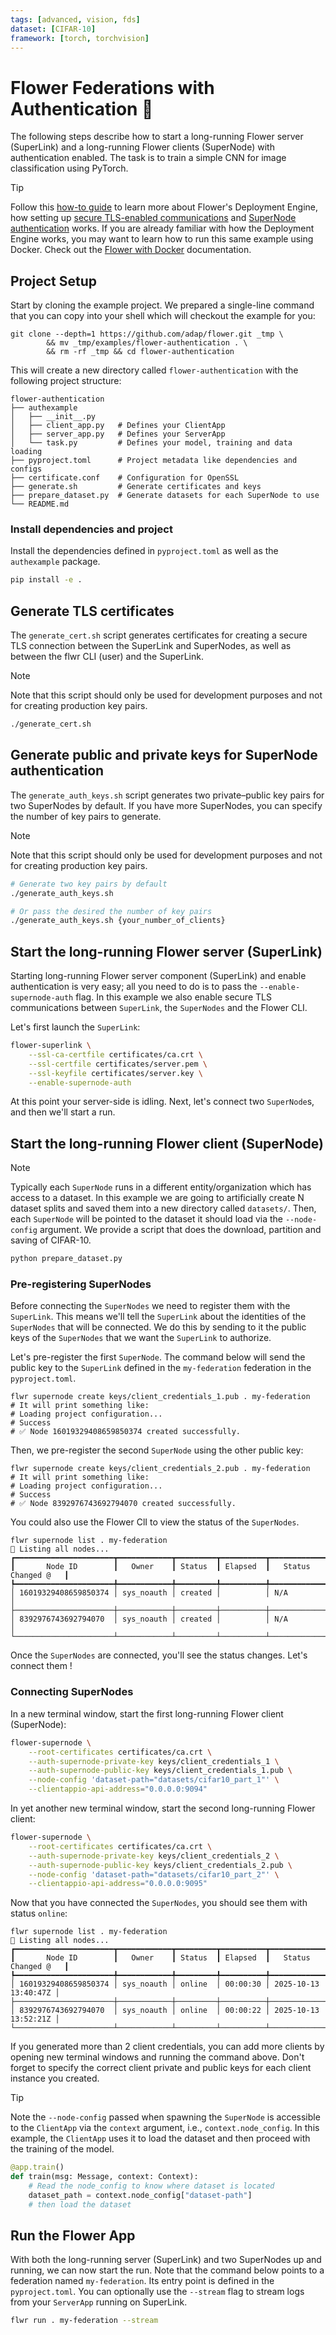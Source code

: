 ```yaml
---
tags: [advanced, vision, fds]
dataset: [CIFAR-10]
framework: [torch, torchvision]
---
```


# Flower Federations with Authentication 🧪

The following steps describe how to start a long-running Flower server (SuperLink) and a long-running Flower clients (SuperNode) with authentication enabled. The task is to train a simple CNN for image classification using PyTorch.

> [!TIP]
> Follow this [how-to guide](https://flower.ai/docs/framework/how-to-run-flower-with-deployment-engine.html) to learn more about Flower's Deployment Engine, how setting up [secure TLS-enabled communications](https://flower.ai/docs/framework/how-to-enable-tls-connections.html) and [SuperNode authentication](https://flower.ai/docs/framework/how-to-authenticate-supernodes.html) works. If you are already familiar with how the Deployment Engine works, you may want to learn how to run this same example using Docker. Check out the [Flower with Docker](https://flower.ai/docs/framework/docker/index.html) documentation.

## Project Setup

Start by cloning the example project. We prepared a single-line command that you can copy into your shell which will checkout the example for you:

```shell
git clone --depth=1 https://github.com/adap/flower.git _tmp \
        && mv _tmp/examples/flower-authentication . \
        && rm -rf _tmp && cd flower-authentication
```

This will create a new directory called `flower-authentication` with the following project structure:

```shell
flower-authentication
├── authexample
│   ├── __init__.py
│   ├── client_app.py   # Defines your ClientApp
│   ├── server_app.py   # Defines your ServerApp
│   └── task.py         # Defines your model, training and data loading
├── pyproject.toml      # Project metadata like dependencies and configs
├── certificate.conf    # Configuration for OpenSSL
├── generate.sh         # Generate certificates and keys
├── prepare_dataset.py  # Generate datasets for each SuperNode to use
└── README.md
```

### Install dependencies and project

Install the dependencies defined in `pyproject.toml` as well as the `authexample` package.

```bash
pip install -e .
```

## Generate TLS certificates

The `generate_cert.sh` script generates certificates for creating a secure TLS connection between the SuperLink and SuperNodes, as well as between the flwr CLI (user) and the SuperLink.

> [!NOTE]
> Note that this script should only be used for development purposes and not for creating production key pairs.

```bash
./generate_cert.sh
```

## Generate public and private keys for SuperNode authentication

The `generate_auth_keys.sh` script generates two private–public key pairs for two SuperNodes by default. If you have more SuperNodes, you can specify the number of key pairs to generate.

> [!NOTE]
> Note that this script should only be used for development purposes and not for creating production key pairs.

```bash
# Generate two key pairs by default
./generate_auth_keys.sh

# Or pass the desired the number of key pairs
./generate_auth_keys.sh {your_number_of_clients}
```

## Start the long-running Flower server (SuperLink)

Starting long-running Flower server component (SuperLink) and enable authentication is very easy; all you need to do is to pass the `--enable-supernode-auth` flag. In this example we also enable secure TLS communications between `SuperLink`, the `SuperNodes` and the Flower CLI.

Let's first launch the `SuperLink`:

```bash
flower-superlink \
    --ssl-ca-certfile certificates/ca.crt \
    --ssl-certfile certificates/server.pem \
    --ssl-keyfile certificates/server.key \
    --enable-supernode-auth
```

At this point your server-side is idling. Next, let's connect two `SuperNode`s, and then we'll start a run.

## Start the long-running Flower client (SuperNode)

> [!NOTE]
> Typically each `SuperNode` runs in a different entity/organization which has access to a dataset. In this example we are going to artificially create N dataset splits and saved them into a new directory called `datasets/`. Then, each `SuperNode` will be pointed to the dataset it should load via the `--node-config` argument. We provide a script that does the download, partition and saving of CIFAR-10.

```bash
python prepare_dataset.py
```

### Pre-registering SuperNodes

Before connecting the `SuperNodes` we need to register them with the `SuperLink`. This means we'll tell the `SuperLink` about the identities of the `SuperNodes` that will be connected. We do this by sending to it the public keys of the `SuperNodes` that we want the `SuperLink` to authorize.

Let's pre-register the first `SuperNode`. The command below will send the public key to the `SuperLink` defined in the `my-federation` federation in the `pyproject.toml`.

```shell
flwr supernode create keys/client_credentials_1.pub . my-federation
# It will print something like:
# Loading project configuration...
# Success
# ✅ Node 16019329408659850374 created successfully.
```

Then, we pre-register the second `SuperNode` using the other public key:

```shell
flwr supernode create keys/client_credentials_2.pub . my-federation
# It will print something like:
# Loading project configuration...
# Success
# ✅ Node 8392976743692794070 created successfully.
```

You could also use the Flower ClI to view the status of the `SuperNodes`.

```shell
flwr supernode list . my-federation
📄 Listing all nodes...
┏━━━━━━━━━━━━━━━━━━━━━━┳━━━━━━━━━━━━┳━━━━━━━━━┳━━━━━━━━━━┳━━━━━━━━━━━━━━━━━━━━━━┓
┃       Node ID        ┃   Owner    ┃ Status  ┃ Elapsed  ┃   Status Changed @   ┃
┡━━━━━━━━━━━━━━━━━━━━━━╇━━━━━━━━━━━━╇━━━━━━━━━╇━━━━━━━━━━╇━━━━━━━━━━━━━━━━━━━━━━┩
│ 16019329408659850374 │ sys_noauth │ created │          │ N/A                  │
├──────────────────────┼────────────┼─────────┼──────────┼──────────────────────┤
│ 8392976743692794070  │ sys_noauth │ created │          │ N/A                  │
└──────────────────────┴────────────┴─────────┴──────────┴──────────────────────┘
```

Once the `SuperNodes` are connected, you'll see the status changes. Let's connect them !

### Connecting SuperNodes

In a new terminal window, start the first long-running Flower client (SuperNode):

```bash
flower-supernode \
    --root-certificates certificates/ca.crt \
    --auth-supernode-private-key keys/client_credentials_1 \
    --auth-supernode-public-key keys/client_credentials_1.pub \
    --node-config 'dataset-path="datasets/cifar10_part_1"' \
    --clientappio-api-address="0.0.0.0:9094"
```

In yet another new terminal window, start the second long-running Flower client:

```bash
flower-supernode \
    --root-certificates certificates/ca.crt \
    --auth-supernode-private-key keys/client_credentials_2 \
    --auth-supernode-public-key keys/client_credentials_2.pub \
    --node-config 'dataset-path="datasets/cifar10_part_2"' \
    --clientappio-api-address="0.0.0.0:9095"
```

Now that you have connected the `SuperNodes`, you should see them with status `online`:

```shell
flwr supernode list . my-federation
📄 Listing all nodes...
┏━━━━━━━━━━━━━━━━━━━━━━┳━━━━━━━━━━━━┳━━━━━━━━━┳━━━━━━━━━━┳━━━━━━━━━━━━━━━━━━━━━━┓
┃       Node ID        ┃   Owner    ┃ Status  ┃ Elapsed  ┃   Status Changed @   ┃
┡━━━━━━━━━━━━━━━━━━━━━━╇━━━━━━━━━━━━╇━━━━━━━━━╇━━━━━━━━━━╇━━━━━━━━━━━━━━━━━━━━━━┩
│ 16019329408659850374 │ sys_noauth │ online  │ 00:00:30 │ 2025-10-13 13:40:47Z │
├──────────────────────┼────────────┼─────────┼──────────┼──────────────────────┤
│ 8392976743692794070  │ sys_noauth │ online  │ 00:00:22 │ 2025-10-13 13:52:21Z │
└──────────────────────┴────────────┴─────────┴──────────┴──────────────────────┘
```

If you generated more than 2 client credentials, you can add more clients by opening new terminal windows and running the command
above. Don't forget to specify the correct client private and public keys for each client instance you created.

> [!TIP]
> Note the `--node-config` passed when spawning the `SuperNode` is accessible to the `ClientApp` via the `context` argument, i.e., `context.node_config`. In this example, the `ClientApp` uses it to load the dataset and then proceed with the training of the model.
>
> ```python
> @app.train()
> def train(msg: Message, context: Context):
>     # Read the node_config to know where dataset is located
>     dataset_path = context.node_config["dataset-path"]
>     # then load the dataset
> ```

## Run the Flower App

With both the long-running server (SuperLink) and two SuperNodes up and running, we can now start the run. Note that the command below points to a federation named `my-federation`. Its entry point is defined in the `pyproject.toml`. You can optionally use the `--stream` flag to stream logs from your `ServerApp` running on SuperLink.

```bash
flwr run . my-federation --stream
```
